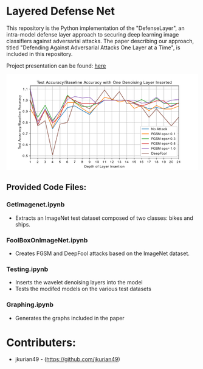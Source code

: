 # Layered Defense Net

This repository is the Python implementation of the "DefenseLayer", an intra-model defense layer approach to securing deep learning image classifiers against adversarial attacks. The paper describing our approach, titled "Defending Against Adversarial Attacks One Layer at a Time", is included in this repository.

Project presentation can be found: [here](https://www.slideshare.net/secret/KU6C3Q9xmioRiU)

![](Combined_singlelayer.png)

## Provided Code Files:

### GetImagenet.ipynb
- Extracts an ImageNet test dataset composed of two classes: bikes and ships.
### FoolBoxOnImageNet.ipynb
 - Creates FGSM and DeepFool attacks based on the ImageNet dataset. 
### Testing.ipynb 
 - Inserts the wavelet denoising layers into the model
 - Tests the modifed models on the various test datasets
### Graphing.ipynb 
- Generates the graphs included in the paper


# Contributers: 
- jkurian49 - (https://github.com/jkurian49)
